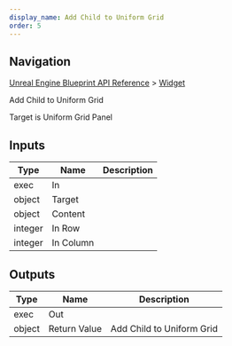 ```yaml
---
display_name: Add Child to Uniform Grid
order: 5
---
```

## Navigation

[Unreal Engine Blueprint API Reference](https://dev.epicgames.com/documentation/en-us/unreal-engine/BlueprintAPI) > [Widget](https://dev.epicgames.com/documentation/en-us/unreal-engine/BlueprintAPI/Widget)

Add Child to Uniform Grid

Target is Uniform Grid Panel

## Inputs

| Type | Name | Description |
| --- | --- | --- |
| exec | In |  |
| object | Target |  |
| object | Content |  |
| integer | In Row |  |
| integer | In Column |  |

## Outputs

| Type | Name | Description |
| --- | --- | --- |
| exec | Out |  |
| object | Return Value | Add Child to Uniform Grid |
